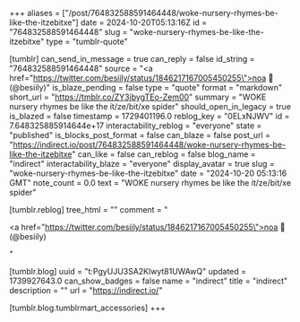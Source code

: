 +++
aliases = ["/post/764832588591464448/woke-nursery-rhymes-be-like-the-itzebitxe"]
date = 2024-10-20T05:13:16Z
id = "764832588591464448"
slug = "woke-nursery-rhymes-be-like-the-itzebitxe"
type = "tumblr-quote"

[tumblr]
can_send_in_message = true
can_reply = false
id_string = "764832588591464448"
source = "<a href=\"https://twitter.com/besiily/status/1846217167005450255\">noa 🧃 (@besiily)</a>"
is_blaze_pending = false
type = "quote"
format = "markdown"
short_url = "https://tmblr.co/ZY3jbygTEo-Zem00"
summary = "WOKE nursery rhymes be like the it/ze/bit/xe spider"
should_open_in_legacy = true
is_blazed = false
timestamp = 1729401196.0
reblog_key = "0ELxNJWV"
id = 7.648325885914644e+17
interactability_reblog = "everyone"
state = "published"
is_blocks_post_format = false
can_blaze = false
post_url = "https://indirect.io/post/764832588591464448/woke-nursery-rhymes-be-like-the-itzebitxe"
can_like = false
can_reblog = false
blog_name = "indirect"
interactability_blaze = "everyone"
display_avatar = true
slug = "woke-nursery-rhymes-be-like-the-itzebitxe"
date = "2024-10-20 05:13:16 GMT"
note_count = 0.0
text = "WOKE nursery rhymes be like the it/ze/bit/xe spider"

[tumblr.reblog]
tree_html = ""
comment = "<p><a href=\"https://twitter.com/besiily/status/1846217167005450255\">noa 🧃 (@besiily)</a></p>"

[tumblr.blog]
uuid = "t:PgyUJU3SA2Klwyt81UWAwQ"
updated = 1739927643.0
can_show_badges = false
name = "indirect"
title = "indirect"
description = ""
url = "https://indirect.io/"

[tumblr.blog.tumblrmart_accessories]
+++
